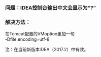 ### 问题：IDEA控制台输出中文会显示为“?”  
  
### 解决方法：  
在Tomcat配置的VMoption里加一句  
-Dfile.encoding=utf-8  
  
注：在当前新版本IDEA（2017.2）中有效。
